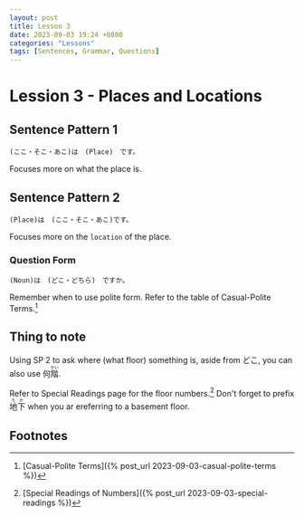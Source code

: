 ```yaml
---
layout: post
title: Lesson 3
date: 2023-09-03 19:24 +0800
categories: "Lessons"
tags: [Sentences, Grammar, Questions]
---
```


# Lession 3  - Places and Locations

## Sentence Pattern 1
```
(ここ・そこ・あこ)は　(Place)　です。
```
Focuses more on what the place is.

## Sentence Pattern 2
```
(Place)は　(ここ・そこ・あこ)です。
```
Focuses more on the `location` of the place.

### Question Form
```
(Noun)は　(どこ・どちら)　ですか。
```
Remember when to use polite form. Refer to the table of Casual-Polite Terms.[^fn1]

## Thing to note
Using SP 2 to ask where (what floor) something is, aside from どこ, you can also use <ruby>何<rt></rt>階<rt>かい</rt></ruby>.

Refer to Special Readings page for the floor numbers.[^fn2] Don't forget to prefix <ruby>地下<rt>ちか</rt></ruby> when you ar ereferring to a basement floor.

## Footnotes
[^fn1]: [Casual-Polite Terms]({% post_url 2023-09-03-casual-polite-terms %})
[^fn2]: [Special Readings of Numbers]({% post_url 2023-09-03-special-readings %})

